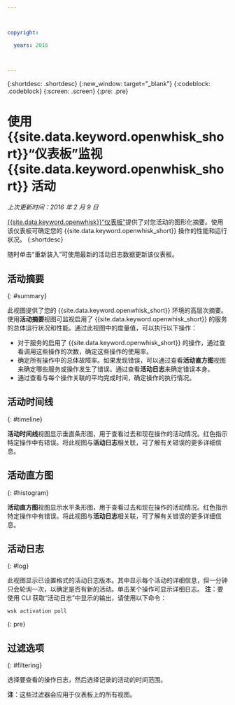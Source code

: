 ```yaml
---

 

copyright:

  years: 2016

 

---
```


{:shortdesc: .shortdesc}
{:new_window: target="_blank"}
{:codeblock: .codeblock}
{:screen: .screen}
{:pre: .pre}

# 使用 {{site.data.keyword.openwhisk_short}}“仪表板”监视 {{site.data.keyword.openwhisk_short}} 活动
*上次更新时间：2016 年 2 月 9 日*

[{{site.data.keyword.openwhisk}}“仪表板”](https://{DomainName}/whisk/dashboard/)提供了对您活动的图形化摘要。使用该仪表板可确定您的 {{site.data.keyword.openwhisk_short}} 操作的性能和运行状况。
{:shortdesc}

随时单击“重新装入”可使用最新的活动日志数据更新该仪表板。

## 活动摘要
{: #summary}

此视图提供了您的 {{site.data.keyword.openwhisk_short}} 环境的高层次摘要。使用**活动摘要**视图可监视启用了 {{site.data.keyword.openwhisk_short}} 的服务的总体运行状况和性能。通过此视图中的度量值，可以执行以下操作：
* 对于服务的启用了 {{site.data.keyword.openwhisk_short}} 的操作，通过查看调用这些操作的次数，确定这些操作的使用率。
* 确定所有操作中的总体故障率。如果发现错误，可以通过查看**活动直方图**视图来确定哪些服务或操作发生了错误。通过查看**活动日志**来确定错误本身。
* 通过查看与每个操作关联的平均完成时间，确定操作的执行情况。 

<!-- For tips on improving performance, see troubleshooting? -->

## 活动时间线
{: #timeline}

**活动时间线**视图显示垂直条形图，用于查看过去和现在操作的活动情况。红色指示特定操作中有错误。将此视图与**活动日志**相关联，可了解有关错误的更多详细信息。

## 活动直方图
{: #histogram}

**活动直方图**视图显示水平条形图，用于查看过去和现在操作的活动情况。红色指示特定操作中有错误。将此视图与**活动日志**相关联，可了解有关错误的更多详细信息。

## 活动日志
{: #log}

此视图显示已设置格式的活动日志版本。其中显示每个活动的详细信息，但一分钟只会轮询一次，以确定是否有新的活动。单击某个操作可显示详细日志。
**注**：要使用 CLI 获取“活动日志”中显示的输出，请使用以下命令： 

  ```
  wsk activation poll
  ```
  {: pre} 

## 过滤选项
{: #filtering}

选择要查看的操作日志，然后选择记录的活动的时间范围。 

**注**：这些过滤器会应用于仪表板上的所有视图。
